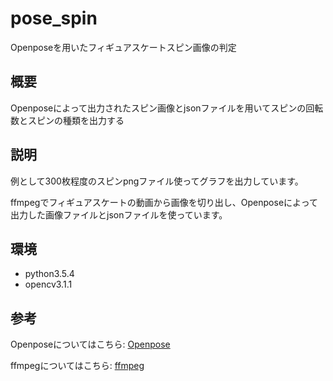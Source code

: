 # pose_spin
Openposeを用いたフィギュアスケートスピン画像の判定

## 概要
Openposeによって出力されたスピン画像とjsonファイルを用いてスピンの回転数とスピンの種類を出力する

## 説明
例として300枚程度のスピンpngファイル使ってグラフを出力しています。

ffmpegでフィギュアスケートの動画から画像を切り出し、Openposeによって出力した画像ファイルとjsonファイルを使っています。


## 環境
- python3.5.4
- opencv3.1.1

## 参考
Openposeについてはこちら:
[Openpose](https://github.com/CMU-Perceptual-Computing-Lab/openpose)

ffmpegについてはこちら:
[ffmpeg](https://www.ffmpeg.org/)
